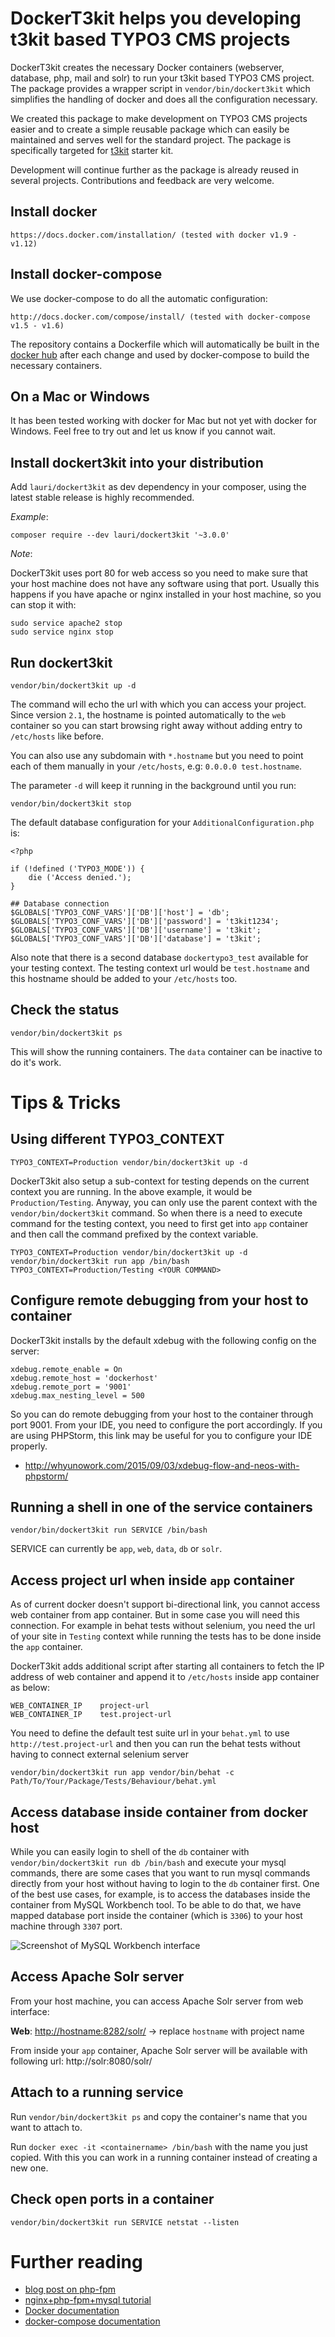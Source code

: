 # DockerT3kit helps you developing t3kit based TYPO3 CMS projects

DockerT3kit creates the necessary Docker containers (webserver, database, php, mail and solr)
to run your t3kit based TYPO3 CMS project. The package provides a wrapper script in `vendor/bin/dockert3kit`
which simplifies the handling of docker and does all the configuration necessary.

We created this package to make development on TYPO3 CMS projects easier and
to create a simple reusable package which can easily be maintained and serves well for the standard project.
The package is specifically targeted for [t3kit](https://github.com/t3kit) starter kit.

Development will continue further as the package is already reused in several projects.
Contributions and feedback are very welcome.

## Install docker

    https://docs.docker.com/installation/ (tested with docker v1.9 - v1.12)

## Install docker-compose

We use docker-compose to do all the automatic configuration:

    http://docs.docker.com/compose/install/ (tested with docker-compose v1.5 - v1.6)

The repository contains a Dockerfile which will automatically be built in the
[docker hub](https://registry.hub.docker.com/u/visay/dockertypo3/) after each change
and used by docker-compose to build the necessary containers.

## On a Mac or Windows

It has been tested working with docker for Mac but not yet with docker for Windows.
Feel free to try out and let us know if you cannot wait.

## Install dockert3kit into your distribution

Add `lauri/dockert3kit` as dev dependency in your composer, using the latest stable release is highly recommended.

*Example*:

    composer require --dev lauri/dockert3kit '~3.0.0'

*Note*:

DockerT3kit uses port 80 for web access so you need to make sure that your host machine does not have any software
using that port. Usually this happens if you have apache or nginx installed in your host machine, so you can stop it with:

    sudo service apache2 stop
    sudo service nginx stop

## Run dockert3kit

    vendor/bin/dockert3kit up -d

The command will echo the url with which you can access your project. Since version `2.1`, the hostname is pointed automatically
to the `web` container so you can start browsing right away without adding entry to `/etc/hosts` like before.

You can also use any subdomain with `*.hostname` but you need to point each of them manually in your `/etc/hosts`, e.g: `0.0.0.0 test.hostname`.

The parameter `-d` will keep it running in the background until you run:

    vendor/bin/dockert3kit stop

The default database configuration for your `AdditionalConfiguration.php` is:

    <?php

    if (!defined ('TYPO3_MODE')) {
        die ('Access denied.');
    }

    ## Database connection
    $GLOBALS['TYPO3_CONF_VARS']['DB']['host'] = 'db';
    $GLOBALS['TYPO3_CONF_VARS']['DB']['password'] = 't3kit1234';
    $GLOBALS['TYPO3_CONF_VARS']['DB']['username'] = 't3kit';
    $GLOBALS['TYPO3_CONF_VARS']['DB']['database'] = 't3kit';

Also note that there is a second database `dockertypo3_test` available for your testing context. The testing context url
would be `test.hostname` and this hostname should be added to your `/etc/hosts` too.

## Check the status

    vendor/bin/dockert3kit ps

This will show the running containers. The `data` container can be inactive to do it's work.

# Tips & Tricks

## Using different TYPO3_CONTEXT

    TYPO3_CONTEXT=Production vendor/bin/dockert3kit up -d

DockerT3kit also setup a sub-context for testing depends on the current context you are running. In the above example,
it would be `Production/Testing`. Anyway, you can only use the parent context with the `vendor/bin/dockert3kit` command. So when
there is a need to execute command for the testing context, you need to first get into `app` container and then call the
command prefixed by the context variable.

    TYPO3_CONTEXT=Production vendor/bin/dockert3kit up -d
    vendor/bin/dockert3kit run app /bin/bash
    TYPO3_CONTEXT=Production/Testing <YOUR COMMAND>

## Configure remote debugging from your host to container

DockerT3kit installs by the default xdebug with the following config on the server:

    xdebug.remote_enable = On
    xdebug.remote_host = 'dockerhost'
    xdebug.remote_port = '9001'
    xdebug.max_nesting_level = 500

So you can do remote debugging from your host to the container through port 9001. From your IDE, you need to configure
the port accordingly. If you are using PHPStorm, this link may be useful for you to configure your IDE properly.

- http://whyunowork.com/2015/09/03/xdebug-flow-and-neos-with-phpstorm/

## Running a shell in one of the service containers

    vendor/bin/dockert3kit run SERVICE /bin/bash

SERVICE can currently be `app`, `web`, `data`, `db` or `solr`.

## Access project url when inside `app` container

As of current docker doesn't support bi-directional link, you cannot access web container from app container.
But in some case you will need this connection. For example in behat tests without selenium, you need the url of
your site in `Testing` context while running the tests has to be done inside the `app` container.

DockerT3kit adds additional script after starting all containers to fetch the IP address of web container and
append it to `/etc/hosts` inside app container as below:


    WEB_CONTAINER_IP    project-url
    WEB_CONTAINER_IP    test.project-url

You need to define the default test suite url in your `behat.yml` to use `http://test.project-url` and then you can
run the behat tests without having to connect external selenium server

```
vendor/bin/dockert3kit run app vendor/bin/behat -c Path/To/Your/Package/Tests/Behaviour/behat.yml
```

## Access database inside container from docker host

While you can easily login to shell of the `db` container with `vendor/bin/dockert3kit run db /bin/bash`
and execute your mysql commands, there are some cases that you want to run mysql commands directly
from your host without having to login to the `db` container first. One of the best use cases,
for example, is to access the databases inside the container from MySQL Workbench tool.
To be able to do that, we have mapped database port inside the container (which is `3306`) to your
host machine through `3307` port.

![Screenshot of MySQL Workbench interface](/docs/MySQL-Workbench.png "MySQL Workbench interface")

## Access Apache Solr server

From your host machine, you can access Apache Solr server from web interface:

__Web__: [http://hostname:8282/solr/](http://hostname:8282/solr/) -> replace `hostname` with project name

From inside your `app` container, Apache Solr server will be available with following url: http://solr:8080/solr/


## Attach to a running service

Run `vendor/bin/dockert3kit ps` and copy the container's name that you want to attach to.

Run `docker exec -it <containername> /bin/bash` with the name you just copied.
With this you can work in a running container instead of creating a new one.

## Check open ports in a container

    vendor/bin/dockert3kit run SERVICE netstat --listen

# Further reading

* [blog post on php-fpm](http://mattiasgeniar.be/2014/04/09/a-better-way-to-run-php-fpm/)
* [nginx+php-fpm+mysql tutorial](http://www.lonelycoder.be/nginx-php-fpm-mysql-phpmyadmin-on-ubuntu-12-04/)
* [Docker documentation](http://docs.docker.com/reference/builder/)
* [docker-compose documentation](http://docs.docker.com/compose)
